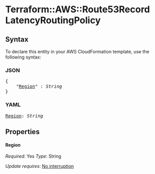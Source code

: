 # Terraform::AWS::Route53Record LatencyRoutingPolicy

## Syntax

To declare this entity in your AWS CloudFormation template, use the following syntax:

### JSON

<pre>
{
    "<a href="#region" title="Region">Region</a>" : <i>String</i>
}
</pre>

### YAML

<pre>
<a href="#region" title="Region">Region</a>: <i>String</i>
</pre>

## Properties

#### Region

_Required_: Yes
_Type_: String

_Update requires_: [No interruption](https://docs.aws.amazon.com/AWSCloudFormation/latest/UserGuide/using-cfn-updating-stacks-update-behaviors.html#update-no-interrupt)

